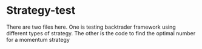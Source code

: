 # Strategy-test
There are two files here. One is testing backtrader framework using different types of strategy. The other is the code to find the optimal number for a momentum strategy
